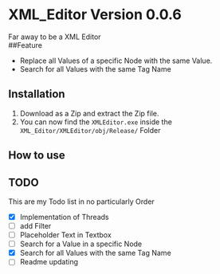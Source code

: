 # XML_Editor Version 0.0.6
Far away to be a XML Editor <br>
##Feature
* Replace all Values of a specific Node with the same Value.
* Search for all Values with the same Tag Name

## Installation
1. Download as a Zip and extract the Zip file. 
2. You can now find the `XMLEditor.exe` inside the `XML_Editor/XMLEditor/obj/Release/` Folder

## How to use

## TODO
This are my Todo list in no particularly Order
- [X] Implementation of Threads
- [ ] add Filter
- [ ] Placeholder Text in Textbox
- [ ] Search for a Value in a specific Node
- [X] Search for all Values with the same Tag Name
- [ ] Readme updating
